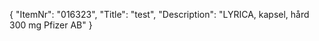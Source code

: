{
  "ItemNr": "016323",
  "Title": "test",
  "Description": "LYRICA, kapsel, hård 300 mg Pfizer AB"
}